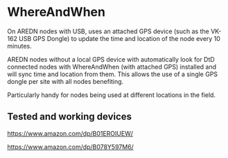 # WhereAndWhen

On AREDN nodes with USB, uses an attached GPS device (such as
the VK-162 USB GPS Dongle) to update the time and location of the node
every 10 minutes.

AREDN nodes without a local GPS device with automatically look for DtD connected nodes
with WhereAndWhen (with attached GPS) installed and will sync time and location from them.
This allows the use of a single GPS dongle per site with all nodes benefiting.

Particularly handy for nodes being used at different locations in the field.

## Tested and working devices

https://www.amazon.com/dp/B01EROIUEW/

https://www.amazon.com/dp/B078Y597M6/
